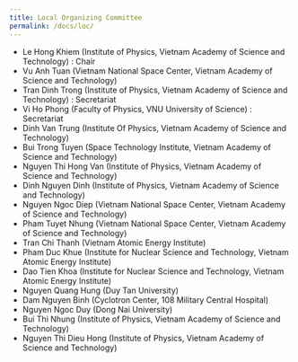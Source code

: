 ```yaml
---
title: Local Organizing Committee
permalink: /docs/loc/
---
```

- Le Hong Khiem (Institute of Physics, Vietnam Academy of Science and Technology) : Chair
- Vu Anh Tuan (Vietnam National Space Center, Vietnam Academy of Science and Technology)
- Tran Dinh Trong (Institute of Physics, Vietnam Academy of Science and Technology) : Secretariat
- Vi Ho Phong (Faculty of Physics, VNU University of Science) :   Secretariat
- Dinh Van Trung (Institute Of Physics, Vietnam Academy of Science and Technology)
- Bui Trong Tuyen (Space Technology Institute, Vietnam Academy of Science and Technology)
- Nguyen Thi Hong Van (Institute of Physics, Vietnam Academy of Science and Technology)
- Dinh Nguyen Dinh (Institute of Physics, Vietnam Academy of Science and Technology)
- Nguyen Ngoc Diep (Vietnam National Space Center, Vietnam Academy of Science and Technology)
- Pham Tuyet Nhung (Vietnam National Space Center, Vietnam Academy of Science and Technology)
- Tran Chi Thanh (Vietnam Atomic Energy Institute)
- Pham Duc Khue (Institute for Nuclear Science and Technology, Vietnam Atomic Energy Institute)
- Dao Tien Khoa (Institute for Nuclear Science and Technology, Vietnam Atomic Energy Institute)
- Nguyen Quang Hung (Duy Tan University)
- Dam Nguyen Binh (Cyclotron Center, 108 Military Central Hospital)
- Nguyen Ngoc Duy (Dong Nai University)
- Bui Thi Nhung (Institute of Physics, Vietnam Academy of Science and Technology)
- Nguyen Thi Dieu Hong (Institute of Physics, Vietnam Academy of Science and Technology)

